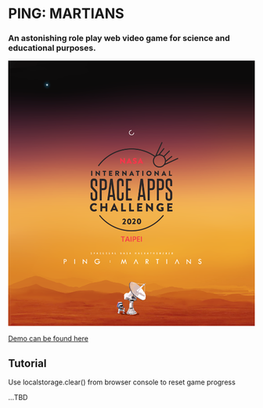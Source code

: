 # PING: MARTIANS
### An astonishing role play web video game for science and educational purposes.
![promotion photo](https://github.com/Space-Seal/Ping-Martians/blob/main/assets/%E5%AE%A3%E5%82%B3%E7%85%A7.png)

[Demo can be found here](http://disco.tw)




## Tutorial
Use localstorage.clear() from browser console to reset game progress

...TBD
